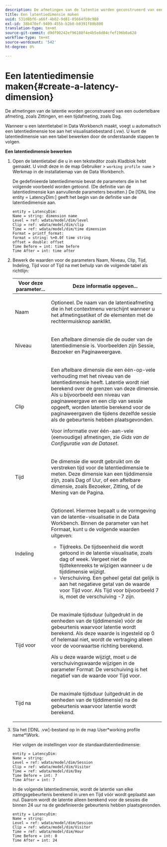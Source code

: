 ```yaml
---
description: De afmetingen van de latentie worden geconstrueerd van een oudertelbare afmeting, zoals Zittingen, en een tijdafmeting, zoals Dag.
title: Een latentiedimensie maken
uuid: 531d8bf6-a66f-4b02-9d81-05664fb9c988
exl-id: 38b470ef-9409-455b-b2b8-b0391f80b800
translation-type: tm+mt
source-git-commit: d9df90242ef96188f4e4b5e6d04cfef196b0a628
workflow-type: tm+mt
source-wordcount: '542'
ht-degree: 0%

---
```


# Een latentiedimensie maken{#create-a-latency-dimension}

De afmetingen van de latentie worden geconstrueerd van een oudertelbare afmeting, zoals Zittingen, en een tijdafmeting, zoals Dag.

Wanneer u een latentietabel in Data Workbench maakt, voegt u automatisch een latentiedimensie toe aan het visualisatiebestand (.vw). U kunt de latentiedimensie van een tabel bewerken door de onderstaande stappen te volgen.

**Een latentiedimensie bewerken**

1. Open de latentietabel die u in een teksteditor zoals Kladblok hebt gemaakt. U vindt deze in de map Gebruiker > `working profile name` > Werkmap in de installatiemap van de Data Workbench.

   De gedefinieerde latentiedimensie bevat de parameters die in het volgende voorbeeld worden getoond. (De definitie van de latentiedimensie kan aanvullende parameters bevatten.) De [!DNL line entity = LatencyDim:] geeft het begin van de definitie van de latentiedimensie aan.

   ```
   entity = LatencyDim:
   Name = string: dimension name
   Level = ref: wdata/model/dim/level
   Clip = ref: wdata/model/dim/clip
   Time = ref: wdata/model/dim/time dimension
   Format = printf_format: 
   format = string: %+0.0f time string
   offset = double: offset
   Time Before = int: time before
   Time After = int: time after
   ```

1. Bewerk de waarden voor de parameters Naam, Niveau, Clip, Tijd, Indeling, Tijd voor of Tijd na met behulp van de volgende tabel als richtlijn:

   <table id="table_13DF30B8B7314F118D0ED5DF9EA70B9B"> 
   <thead> 
   <tr> 
      <th colname="col1" class="entry"> Voor deze parameter... </th> 
      <th colname="col2" class="entry"> Deze informatie opgeven... </th> 
   </tr> 
   </thead>
   <tbody> 
   <tr> 
      <td colname="col1"> <p>Naam </p> </td> 
      <td colname="col2"> <p>Optioneel. De naam van de latentieafmeting die in het contextmenu verschijnt wanneer u het afmetingsetiket of de elementen met de rechtermuisknop aanklikt. </p> </td> 
   </tr> 
   <tr> 
      <td colname="col1"> <p>Niveau </p> </td> 
      <td colname="col2"> <p>Een aftelbare dimensie die de ouder van de latentiedimensie is. Voorbeelden zijn Sessie, Bezoeker en Paginaweergave. </p> </td> 
   </tr> 
   <tr> 
      <td colname="col1"> <p>Clip </p> </td> 
      <td colname="col2"> <p>Een aftelbare dimensie die een één-op-vele verhouding met het niveau van de latentiedimensie heeft. Latentie wordt niet berekend over de grenzen van deze dimensie. Als u bijvoorbeeld een niveau van paginaweergave en een clip van sessie opgeeft, worden latentie berekend voor de paginaweergaven die tijdens dezelfde sessie als de gebeurtenis hebben plaatsgevonden. </p> <p>Voor informatie over één-aan-vele (eenvoudige) afmetingen, zie <i>Gids van de Configuratie van de Dataset</i>. </p> </td> 
   </tr> 
   <tr> 
      <td colname="col1"> <p>Tijd </p> </td> 
      <td colname="col2"> <p>De dimensie die wordt gebruikt om de verstreken tijd voor de latentiedimensie te meten. Deze dimensie kan een tijddimensie zijn, zoals Dag of Uur, of een aftelbare dimensie, zoals Bezoeker, Zitting, of de Mening van de Pagina. </p> </td> 
   </tr> 
   <tr> 
      <td colname="col1"> Indeling </td> 
      <td colname="col2"> <p>Optioneel. Hiermee bepaalt u de vormgeving van de latentie-visualisatie in de Data Workbench. Binnen de parameter van het Formaat, kunt u de volgende waarden uitgeven: 
      <ul id="ul_ABF4C17BDE2E4F6C9CBDD933674DE861"> 
         <li id="li_5ED6A7267C81444983AF8507ADC6A5AB">Tijdreeks. De tijdseenheid die wordt getoond in de latentie visualisatie, zoals dag of week. Vergeet niet de tijdtekenreeks te wijzigen wanneer u de tijddimensie wijzigt. </li> 
         <li id="li_E3B517ECE1494221AAE90455CC0AAB42">Verschuiving. Een geheel getal dat gelijk is aan het negatieve getal van de waarde voor Tijd voor. Als Tijd voor bijvoorbeeld 7 is, moet de verschuiving -7 zijn. </li> 
      </ul> </p> </td> 
   </tr> 
   <tr> 
      <td colname="col1"> <p>Tijd voor </p> </td> 
      <td colname="col2"> <p>De maximale tijdsduur (uitgedrukt in de eenheden van de tijddimensie) vóór de gebeurtenis waarvoor latentie wordt berekend. Als deze waarde is ingesteld op 0 of helemaal niet, wordt de vertraging alleen voor de voorwaartse richting berekend. </p> <p>Als u deze waarde wijzigt, moet u de verschuivingswaarde wijzigen in de parameter Format: De verschuiving is het negatief van de waarde voor Tijd voor. </p> </td> 
   </tr> 
   <tr> 
      <td colname="col1"> <p>Tijd na </p> </td> 
      <td colname="col2"> <p>De maximale tijdsduur (uitgedrukt in de eenheden van de tijddimensie) na de gebeurtenis waarvoor latentie wordt berekend. </p> </td> 
   </tr> 
   </tbody> 
   </table>

1. Sla het [!DNL .vw]-bestand op in de map User\*working profile name*\Work.

   Hier volgen de instellingen voor de standaardlatentiedimensie:

   ```
   entity = LatencyDim:
   Name = string: 
   Level = ref: wdata/model/dim/Session
   Clip = ref: wdata/model/dim/Visitor
   Time = ref: wdata/model/dim/Day
   Time Before = int: 7
   Time After = int: 7
   ```

   In de volgende latentiedimensie, wordt de latentie van elke zittingsgebeurtenis berekend in uren en Tijd vóór wordt geplaatst aan nul. Daarom wordt de latentie alleen berekend voor de sessies die binnen 24 uur na de gedefinieerde gebeurtenis hebben plaatsgevonden.

   ```
   entity = LatencyDim:
   Name = string:
   Level = ref: wdata/model/dim/Session
   Clip = ref: wdata/model/dim/Visitor
   Time = ref: wdata/model/dim/Hour
   Time Before = int: 0
   Time After = int: 24
   ```
